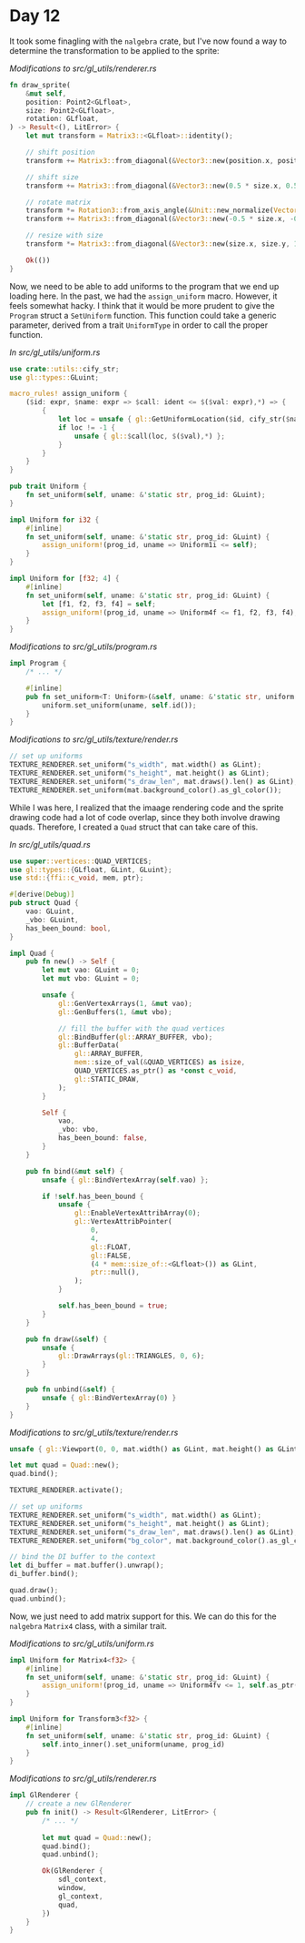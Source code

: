 # Day 12

It took some finagling with the `nalgebra` crate, but I've now found a way to determine the transformation to be applied to the sprite:

*Modifications to src/gl_utils/renderer.rs*

```rust
fn draw_sprite(
    &mut self,
    position: Point2<GLfloat>,
    size: Point2<GLfloat>,
    rotation: GLfloat,
) -> Result<(), LitError> {
    let mut transform = Matrix3::<GLfloat>::identity();

    // shift position
    transform += Matrix3::from_diagonal(&Vector3::new(position.x, position.y, 0.0));

    // shift size
    transform += Matrix3::from_diagonal(&Vector3::new(0.5 * size.x, 0.5 * size.y, 0.0));

    // rotate matrix
    transform *= Rotation3::from_axis_angle(&Unit::new_normalize(Vector3::z()), rotation);
    transform += Matrix3::from_diagonal(&Vector3::new(-0.5 * size.x, -0.5 * size.y, 0.0));

    // resize with size
    transform *= Matrix3::from_diagonal(&Vector3::new(size.x, size.y, 1.0));

    Ok(())
}
```

Now, we need to be able to add uniforms to the program that we end up loading here. In the past, we had the `assign_uniform` macro. However, it feels somewhat hacky. I think that it would be more prudent to give the `Program` struct a `SetUniform` function. This function could take a generic parameter, derived from a trait `UniformType` in order to call the proper function.

*In src/gl_utils/uniform.rs*

```rust
use crate::utils::cify_str;
use gl::types::GLuint;

macro_rules! assign_uniform {
    ($id: expr, $name: expr => $call: ident <= $($val: expr),*) => {
        {
            let loc = unsafe { gl::GetUniformLocation($id, cify_str($name)) };
            if loc != -1 {
                unsafe { gl::$call(loc, $($val),*) };
            }
        }
    }
}

pub trait Uniform {
    fn set_uniform(self, uname: &'static str, prog_id: GLuint);
}

impl Uniform for i32 {
    #[inline]
    fn set_uniform(self, uname: &'static str, prog_id: GLuint) {
        assign_uniform!(prog_id, uname => Uniform1i <= self);
    }
}

impl Uniform for [f32; 4] {
    #[inline]
    fn set_uniform(self, uname: &'static str, prog_id: GLuint) {
        let [f1, f2, f3, f4] = self;
        assign_uniform!(prog_id, uname => Uniform4f <= f1, f2, f3, f4);
    }
}
```

*Modifications to src/gl_utils/program.rs*

```rust
impl Program {
    /* ... */

    #[inline]
    pub fn set_uniform<T: Uniform>(&self, uname: &'static str, uniform: T) {
        uniform.set_uniform(uname, self.id());
    }
}
```

*Modifications to src/gl_utils/texture/render.rs*

```rust
// set up uniforms
TEXTURE_RENDERER.set_uniform("s_width", mat.width() as GLint);
TEXTURE_RENDERER.set_uniform("s_height", mat.height() as GLint);
TEXTURE_RENDERER.set_uniform("s_draw_len", mat.draws().len() as GLint);
TEXTURE_RENDERER.set_uniform(mat.background_color().as_gl_color());
```

While I was here, I realized that the imaage rendering code and the sprite drawing code had a lot of code overlap, since they both involve drawing quads. Therefore, I created a `Quad` struct that can take care of this.

*In src/gl_utils/quad.rs*

```rust
use super::vertices::QUAD_VERTICES;
use gl::types::{GLfloat, GLint, GLuint};
use std::{ffi::c_void, mem, ptr};

#[derive(Debug)]
pub struct Quad {
    vao: GLuint,
    _vbo: GLuint,
    has_been_bound: bool,
}

impl Quad {
    pub fn new() -> Self {
        let mut vao: GLuint = 0;
        let mut vbo: GLuint = 0;

        unsafe {
            gl::GenVertexArrays(1, &mut vao);
            gl::GenBuffers(1, &mut vbo);

            // fill the buffer with the quad vertices
            gl::BindBuffer(gl::ARRAY_BUFFER, vbo);
            gl::BufferData(
                gl::ARRAY_BUFFER,
                mem::size_of_val(&QUAD_VERTICES) as isize,
                QUAD_VERTICES.as_ptr() as *const c_void,
                gl::STATIC_DRAW,
            );
        }

        Self {
            vao,
            _vbo: vbo,
            has_been_bound: false,
        }
    }

    pub fn bind(&mut self) {
        unsafe { gl::BindVertexArray(self.vao) };

        if !self.has_been_bound {
            unsafe {
                gl::EnableVertexAttribArray(0);
                gl::VertexAttribPointer(
                    0,
                    4,
                    gl::FLOAT,
                    gl::FALSE,
                    (4 * mem::size_of::<GLfloat>()) as GLint,
                    ptr::null(),
                );
            }

            self.has_been_bound = true;
        }
    }

    pub fn draw(&self) {
        unsafe {
            gl::DrawArrays(gl::TRIANGLES, 0, 6);
        }
    }

    pub fn unbind(&self) {
        unsafe { gl::BindVertexArray(0) }
    }
}
```

*Modifications to src/gl_utils/texture/render.rs*

```rust
unsafe { gl::Viewport(0, 0, mat.width() as GLint, mat.height() as GLint) };

let mut quad = Quad::new();
quad.bind(); 

TEXTURE_RENDERER.activate();

// set up uniforms
TEXTURE_RENDERER.set_uniform("s_width", mat.width() as GLint);
TEXTURE_RENDERER.set_uniform("s_height", mat.height() as GLint);
TEXTURE_RENDERER.set_uniform("s_draw_len", mat.draws().len() as GLint);
TEXTURE_RENDERER.set_uniform("bg_color", mat.background_color().as_gl_color());

// bind the DI buffer to the context
let di_buffer = mat.buffer().unwrap();
di_buffer.bind();

quad.draw();
quad.unbind();
```

Now, we just need to add matrix support for this. We can do this for the `nalgebra` `Matrix4` class, with a similar trait.

*Modifications to src/gl_utils/uniform.rs*

```rust
impl Uniform for Matrix4<f32> {
    #[inline]
    fn set_uniform(self, uname: &'static str, prog_id: GLuint) {
        assign_uniform!(prog_id, uname => Uniform4fv <= 1, self.as_ptr());
    }
}

impl Uniform for Transform3<f32> {
    #[inline]
    fn set_uniform(self, uname: &'static str, prog_id: GLuint) {
        self.into_inner().set_uniform(uname, prog_id)
    }
}
```

*Modifications to src/gl_utils/renderer.rs*

```rust
impl GlRenderer {
    // create a new GlRenderer
    pub fn init() -> Result<GlRenderer, LitError> {
        /* ... */
 
        let mut quad = Quad::new();
        quad.bind();
        quad.unbind();

        Ok(GlRenderer {
            sdl_context,
            window,
            gl_context,
            quad,
        })
    }
}
```

